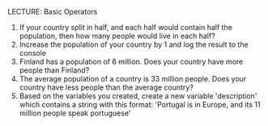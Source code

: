 LECTURE: Basic Operators
1. If your country split in half, and each half would contain half the population,
then how many people would live in each half?
2. Increase the population of your country by 1 and log the result to the console
3. Finland has a population of 6 million. Does your country have more people than
Finland?
4. The average population of a country is 33 million people. Does your country
have less people than the average country?
5. Based on the variables you created, create a new variable 'description'
which contains a string with this format: 'Portugal is in Europe, and its 11 million
people speak portuguese'